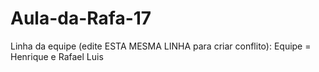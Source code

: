 # Aula-da-Rafa-17
Linha da equipe (edite ESTA MESMA LINHA para criar conflito): Equipe = Henrique e Rafael Luis

